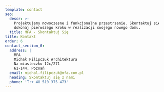 ```yaml
---
template: contact
seo:
  descr: >-
    Projektujemy nowoczesne i funkcjonalne przestrzenie. Skontaktuj się z nami i
    dokonaj pierwszego kroku w realizacji swojego nowego domu.
  title: MFA - Skontaktuj Się
title: Kontakt
order: 6
contact_section_0:
  address: |
    MFA
    Michał Filipczuk Architektura
    Na miasteczku 12c/271
    61-144, Poznań
  email: michal.filipczuk@mfa.com.pl
  heading: Skontaktuj się z nami
  phone: 'T:+ 48 510 375 473'
---
```


